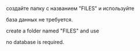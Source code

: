 создайте папку с названием "FILES" и используйте

база данных не требуется.

create a folder named "FILES" and use

no database is required.
